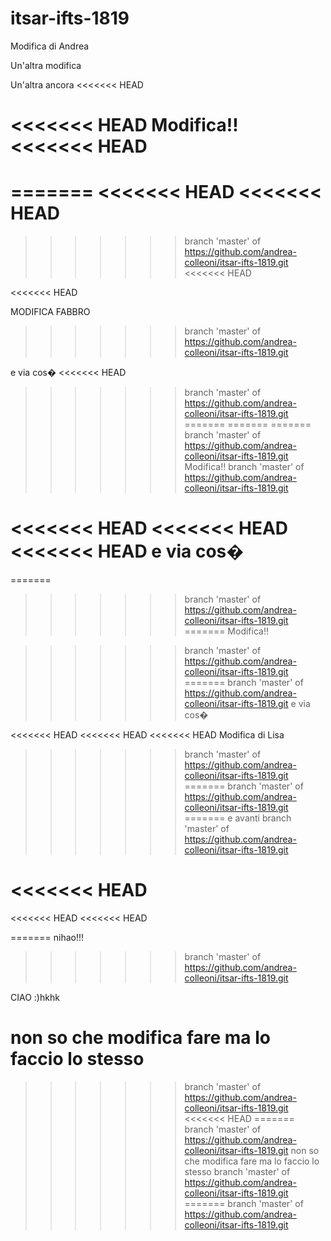 # itsar-ifts-1819

Modifica di Andrea

Un'altra modifica

Un'altra ancora
<<<<<<< HEAD

<<<<<<< HEAD
Modifica!!
<<<<<<< HEAD
=======
=======
<<<<<<< HEAD
<<<<<<< HEAD
=======
>>>>>>> branch 'master' of https://github.com/andrea-colleoni/itsar-ifts-1819.git
<<<<<<< HEAD

<<<<<<< HEAD

MODIFICA FABBRO
>>>>>>> branch 'master' of https://github.com/andrea-colleoni/itsar-ifts-1819.git

e via cos�
<<<<<<< HEAD
>>>>>>> branch 'master' of https://github.com/andrea-colleoni/itsar-ifts-1819.git
=======
=======
=======
>>>>>>> branch 'master' of https://github.com/andrea-colleoni/itsar-ifts-1819.git
Modifica!!
>>>>>>> branch 'master' of https://github.com/andrea-colleoni/itsar-ifts-1819.git

<<<<<<< HEAD
<<<<<<< HEAD
<<<<<<< HEAD
e via cos�
=======
=======
>>>>>>> branch 'master' of https://github.com/andrea-colleoni/itsar-ifts-1819.git
=======
Modifica!!

>>>>>>> branch 'master' of https://github.com/andrea-colleoni/itsar-ifts-1819.git
=======
>>>>>>> branch 'master' of https://github.com/andrea-colleoni/itsar-ifts-1819.git
e via cos�

<<<<<<< HEAD
<<<<<<< HEAD
<<<<<<< HEAD
Modifica di Lisa
>>>>>>> branch 'master' of https://github.com/andrea-colleoni/itsar-ifts-1819.git
=======
>>>>>>> branch 'master' of https://github.com/andrea-colleoni/itsar-ifts-1819.git
=======
e avanti
>>>>>>> branch 'master' of https://github.com/andrea-colleoni/itsar-ifts-1819.git

<<<<<<< HEAD
=======
<<<<<<< HEAD
<<<<<<< HEAD

=======
nihao!!!
>>>>>>> branch 'master' of https://github.com/andrea-colleoni/itsar-ifts-1819.git

CIAO :)hkhk

non so che modifica fare ma lo faccio lo stesso
=======
>>>>>>> branch 'master' of https://github.com/andrea-colleoni/itsar-ifts-1819.git
<<<<<<< HEAD
=======
>>>>>>> branch 'master' of https://github.com/andrea-colleoni/itsar-ifts-1819.git
non so che modifica fare ma lo faccio lo stesso
>>>>>>> branch 'master' of https://github.com/andrea-colleoni/itsar-ifts-1819.git
=======
>>>>>>> branch 'master' of https://github.com/andrea-colleoni/itsar-ifts-1819.git

